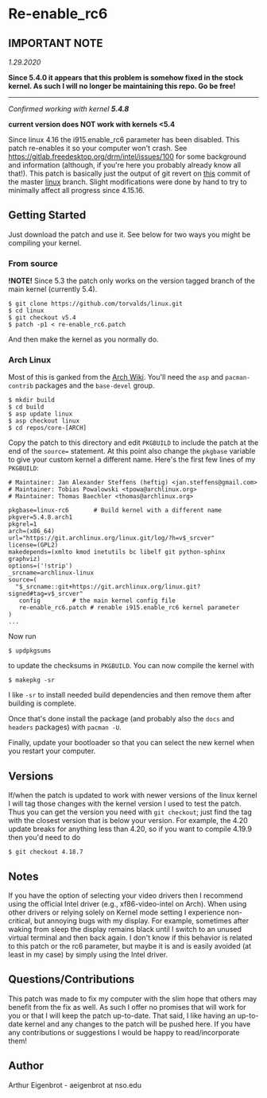 # Re-enable_rc6

## IMPORTANT NOTE
*1.29.2020*

**Since 5.4.0 it appears that this problem is somehow fixed in the stock kernel. As such I will no longer be maintaining this repo. Go be free!**

---

*Confirmed working with kernel __5.4.8__*

**current version does NOT work with kernels <5.4**

Since linux 4.16 the i915.enable_rc6 parameter has been disabled. This patch re-enables it so your computer won't crash. See https://gitlab.freedesktop.org/drm/intel/issues/100 for some background and information (although, if you're here you probably already know all that!). This patch is basically just the output of git revert on [this](https://github.com/torvalds/linux/commit/fb6db0f5bf1d4d3a4af6242e287fa795221ec5b8) commit of the master [linux](https://github.com/torvalds/linux/) branch. Slight modifications were done by hand to try to minimally affect all progress since 4.15.16.

## Getting Started

Just download the patch and use it. See below for two ways you might be compiling your kernel.

### From source

**!NOTE!** Since 5.3 the patch only works on the version tagged branch of the main kernel (currently 5.4).

```
$ git clone https://github.com/torvalds/linux.git
$ cd linux
$ git checkout v5.4
$ patch -p1 < re-enable_rc6.patch
```

And then make the kernel as you normally do.

### Arch Linux

Most of this is ganked from the [Arch Wiki](https://wiki.archlinux.org/index.php/Kernel/Arch_Build_System). You'll need the `asp` and `pacman-contrib` packages and the `base-devel` group.

```
$ mkdir build
$ cd build
$ asp update linux
$ asp checkout linux
$ cd repos/core-[ARCH]
```

Copy the patch to this directory and edit `PKGBUILD` to include the patch at the end of the `source=` statement. At this point also change the `pkgbase` variable to give your custom kernel a different name. Here's the first few lines of my `PKGBUILD`:

```
# Maintainer: Jan Alexander Steffens (heftig) <jan.steffens@gmail.com>
# Maintainer: Tobias Powalowski <tpowa@archlinux.org>
# Maintainer: Thomas Baechler <thomas@archlinux.org>

pkgbase=linux-rc6       # Build kernel with a different name
pkgver=5.4.8.arch1
pkgrel=1
arch=(x86_64)
url="https://git.archlinux.org/linux.git/log/?h=v$_srcver"
license=(GPL2)
makedepends=(xmlto kmod inetutils bc libelf git python-sphinx graphviz)
options=('!strip')
_srcname=archlinux-linux
source=(
  "$_srcname::git+https://git.archlinux.org/linux.git?signed#tag=v$_srcver"
   config         # the main kernel config file
   re-enable_rc6.patch # renable i915.enable_rc6 kernel parameter
)
...
```

Now run
```
$ updpkgsums
```
to update the checksums in `PKGBUILD`. You can now compile the kernel with
```
$ makepkg -sr
```
I like `-sr` to install needed build dependencies and then remove them after building is complete.

Once that's done install the package (and probably also the `docs` and `headers` packages) with `pacman -U`.

Finally, update your bootloader so that you can select the new kernel when you restart your computer.

## Versions

If/when the patch is updated to work with newer versions of the linux kernel I will tag those changes with the kernel version I used to test the patch. Thus you can get the version you need with `git checkout`; just find the tag with the closest version that is below your version. For example, the 4.20 update breaks for anything less than 4.20, so if you want to compile 4.19.9 then you'd need to do
```
$ git checkout 4.18.7
```
## Notes

If you have the option of selecting your video drivers then I recommend using the official Intel driver (e.g., xf86-video-intel on Arch). When using other drivers or relying solely on Kernel mode setting I experience non-critical, but annoying bugs with my display. For example, sometimes after waking from sleep the display remains black until I switch to an unused virtual terminal and then back again. I don't know if this behavior is related to this patch or the rc6 parameter, but maybe it is and is easily avoided (at least in my case) by simply using the Intel driver.

## Questions/Contributions

This patch was made to fix my computer with the slim hope that others may benefit from the fix as well. As such I offer no promises that will work for you or that I will keep the patch up-to-date. That said, I like having an up-to-date kernel and any changes to the patch will be pushed here. If you have any contributions or suggestions I would be happy to read/incorporate them!

## Author

Arthur Eigenbrot - aeigenbrot at nso.edu

